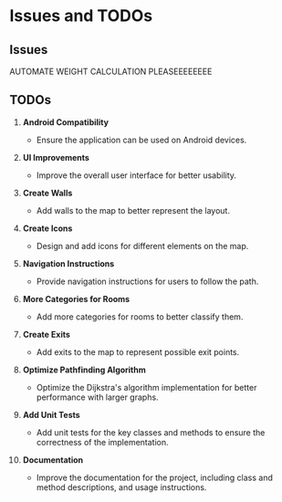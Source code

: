 # Issues and TODOs

## Issues

AUTOMATE WEIGHT CALCULATION
PLEASEEEEEEEE

## TODOs

1. **Android Compatibility**

   - Ensure the application can be used on Android devices.

2. **UI Improvements**

   - Improve the overall user interface for better usability.

3. **Create Walls**

   - Add walls to the map to better represent the layout.

4. **Create Icons**

   - Design and add icons for different elements on the map.

5. **Navigation Instructions**

   - Provide navigation instructions for users to follow the path.

6. **More Categories for Rooms**

   - Add more categories for rooms to better classify them.

7. **Create Exits**

   - Add exits to the map to represent possible exit points.

12. **Optimize Pathfinding Algorithm**

    - Optimize the Dijkstra's algorithm implementation for better performance with larger graphs.

13. **Add Unit Tests**

    - Add unit tests for the key classes and methods to ensure the correctness of the implementation.

14. **Documentation**
    - Improve the documentation for the project, including class and method descriptions, and usage instructions.
